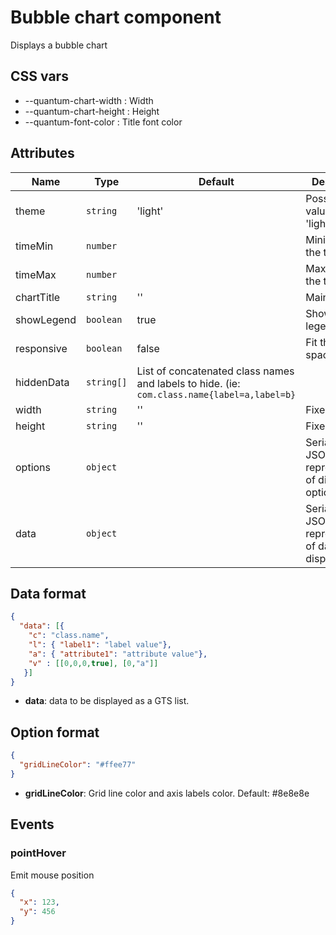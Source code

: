 # Bubble chart component

Displays a bubble chart

## CSS vars

- --quantum-chart-width : Width
- --quantum-chart-height : Height
- --quantum-font-color : Title font color


## Attributes

| Name | Type | Default | Description |
|------|------|---------|-------------|
| theme | `string` | 'light' | Possible values are: 'light', 'dark' |
| timeMin | `number` | | Minimum in the time range |
| timeMax | `number` | | Maximum in the time range |
| chartTitle | `string` | '' | Main title |
| showLegend | `boolean` | true | Shows a legend |
| responsive | `boolean` | false | Fit the parent space |
| hiddenData | `string[]` | List of concatenated class names and labels to hide. (ie: `com.class.name{label=a,label=b}` |
| width | `string` | '' | Fixed width |
| height | `string` | '' | Fixed height |
| options | `object` | | Serialized JSON representation of display options |
| data | `object` | | Serialized JSON representation of data to display |

## Data format


```json
{
  "data": [{
    "c": "class.name", 
    "l": { "label1": "label value"},  
    "a": { "attribute1": "attribute value"},
    "v" : [[0,0,0,true], [0,"a"]]
   }]
}
```
- **data**: data to be displayed as a GTS list.

## Option format

```json
{
  "gridLineColor": "#ffee77"
}
```

- **gridLineColor**: Grid line color and axis labels color. Default: #8e8e8e

## Events

### pointHover

Emit mouse position

```json
{
  "x": 123,
  "y": 456
}
```
